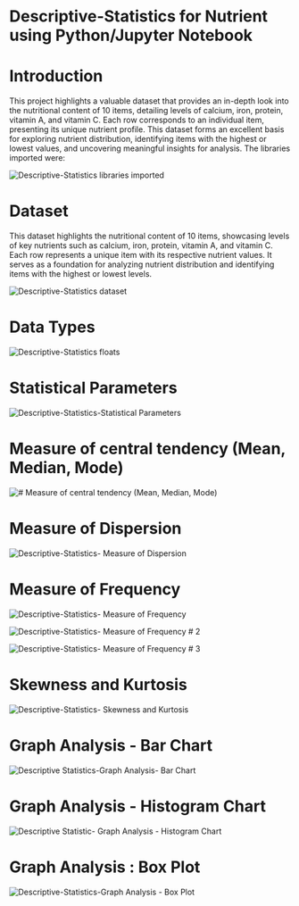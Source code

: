 # Descriptive-Statistics for Nutrient using Python/Jupyter Notebook

# Introduction
This project highlights a valuable dataset that provides an in-depth look into the nutritional content of 10 items, detailing levels of calcium, iron, protein, vitamin A, and vitamin C. Each row corresponds to an individual item, presenting its unique nutrient profile. This dataset forms an excellent basis for exploring nutrient distribution, identifying items with the highest or lowest values, and uncovering meaningful insights for analysis.
The libraries imported were:

 ![Descriptive-Statistics libraries imported](https://github.com/user-attachments/assets/22e55123-1cdf-4ba1-bd7d-b5302c5a9b32)


# Dataset
This dataset highlights the nutritional content of 10 items, showcasing levels of key nutrients such as calcium, iron, protein, vitamin A, and vitamin C. Each row represents a unique item with its respective nutrient values. It serves as a foundation for analyzing nutrient distribution and identifying items with the highest or lowest levels.

![Descriptive-Statistics dataset](https://github.com/user-attachments/assets/8fd878dd-9c2d-4414-8bee-7f47d930f211)

# Data Types

![Descriptive-Statistics floats](https://github.com/user-attachments/assets/3434089c-68e7-46d1-b759-085d2d4de133)

# Statistical Parameters

![Descriptive-Statistics-Statistical Parameters](https://github.com/user-attachments/assets/b4771e25-e849-4c03-844e-b9a245685978)

# Measure of central tendency (Mean, Median, Mode)

![# Measure of central tendency (Mean, Median, Mode)](https://github.com/user-attachments/assets/ac474f46-32d0-41fe-87f5-2e934c50bf0d)

# Measure of Dispersion

![Descriptive-Statistics- Measure of Dispersion](https://github.com/user-attachments/assets/6503343e-b902-488d-ab11-55efec6c38ca)

# Measure of Frequency

![Descriptive-Statistics- Measure of Frequency](https://github.com/user-attachments/assets/b1eedc68-01c4-4730-a807-b13812c4cd53)

![Descriptive-Statistics- Measure of Frequency # 2](https://github.com/user-attachments/assets/ecd63da8-c99b-4e77-a468-ea2844cbf6b1)

![Descriptive-Statistics- Measure of Frequency # 3](https://github.com/user-attachments/assets/53c585d4-aeb0-4ec0-975f-08c6363bb47f)

# Skewness and Kurtosis

![Descriptive-Statistics- Skewness and Kurtosis](https://github.com/user-attachments/assets/bdd6c00c-017d-468e-86f5-6012306a1d3f)

# Graph Analysis - Bar Chart

![Descriptive Statistics-Graph Analysis- Bar Chart](https://github.com/user-attachments/assets/27c8bec5-fa3c-437c-b534-460282253020)

# Graph Analysis - Histogram Chart

![Descriptive Statistic- Graph Analysis - Histogram Chart](https://github.com/user-attachments/assets/12de11c3-4dfc-4d53-ba37-a178266e3726)

# Graph Analysis : Box Plot

![Descriptive-Statistics-Graph Analysis - Box Plot](https://github.com/user-attachments/assets/8282fe68-4c43-4ac4-a0ba-4cdb3e5a0dca)


